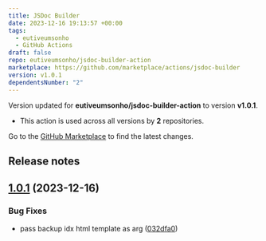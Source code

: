 ```yaml
---
title: JSDoc Builder
date: 2023-12-16 19:13:57 +00:00
tags:
  - eutiveumsonho
  - GitHub Actions
draft: false
repo: eutiveumsonho/jsdoc-builder-action
marketplace: https://github.com/marketplace/actions/jsdoc-builder
version: v1.0.1
dependentsNumber: "2"
---
```



Version updated for **eutiveumsonho/jsdoc-builder-action** to version **v1.0.1**.
- This action is used across all versions by **2** repositories.

Go to the [GitHub Marketplace](https://github.com/marketplace/actions/jsdoc-builder) to find the latest changes.

## Release notes

## [1.0.1](https://github.com/eutiveumsonho/jsdoc-builder-action/compare/v1.0.0...v1.0.1) (2023-12-16)


### Bug Fixes

* pass backup idx html template as arg ([032dfa0](https://github.com/eutiveumsonho/jsdoc-builder-action/commit/032dfa0389e9c53739322f8b25567497167cf2ce))





